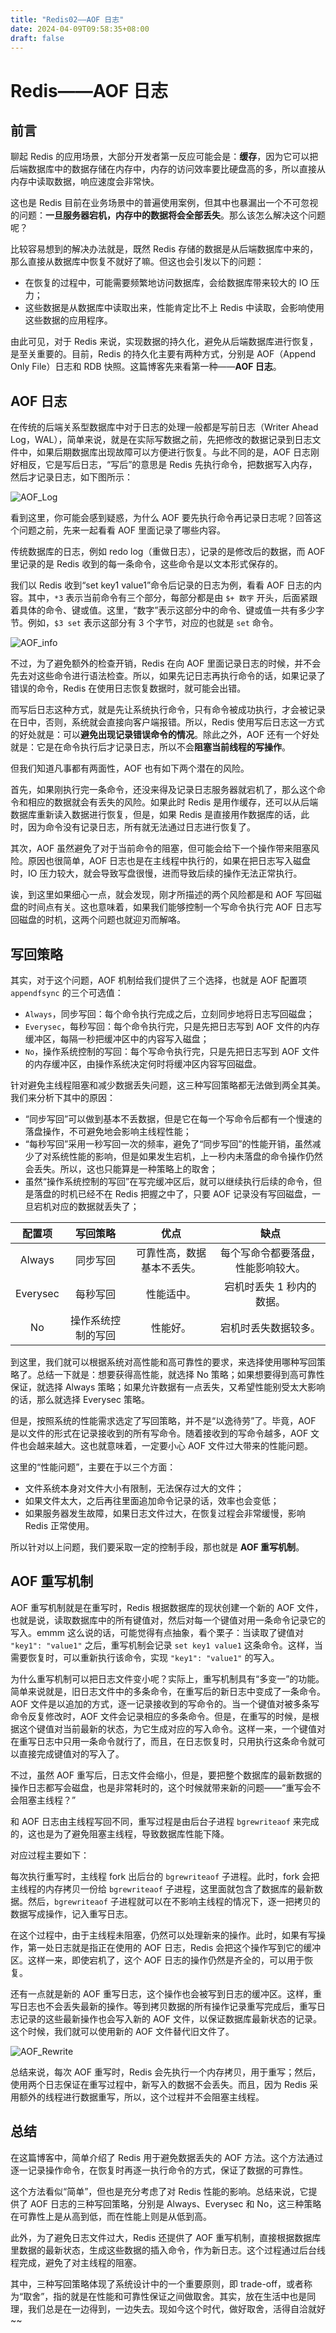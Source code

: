 ```yaml
---
title: "Redis02——AOF 日志"
date: 2024-04-09T09:58:35+08:00
draft: false
---
```


# Redis——AOF 日志

## 前言

聊起 Redis 的应用场景，大部分开发者第一反应可能会是：**缓存**，因为它可以把后端数据库中的数据存储在内存中，内存的访问效率要比硬盘高的多，所以直接从内存中读取数据，响应速度会非常快。

这也是 Redis 目前在业务场景中的普遍使用案例，但其中也暴漏出一个不可忽视的问题：**一旦服务器宕机，内存中的数据将会全部丢失**。那么该怎么解决这个问题呢？

比较容易想到的解决办法就是，既然 Redis 存储的数据是从后端数据库中来的，那么直接从数据库中恢复不就好了嘛。但这也会引发以下的问题：

- 在恢复的过程中，可能需要频繁地访问数据库，会给数据库带来较大的 IO 压力；
- 这些数据是从数据库中读取出来，性能肯定比不上 Redis 中读取，会影响使用这些数据的应用程序。

由此可见，对于 Redis 来说，实现数据的持久化，避免从后端数据库进行恢复，是至关重要的。目前，Redis 的持久化主要有两种方式，分别是 AOF（Append Only File）日志和 RDB 快照。这篇博客先来看第一种——**AOF 日志**。

## AOF 日志

在传统的后端关系型数据库中对于日志的处理一般都是写前日志（Writer Ahead Log，WAL），简单来说，就是在实际写数据之前，先把修改的数据记录到日志文件中，如果后期数据库出现故障可以方便进行恢复。与此不同的是，AOF 日志刚好相反，它是写后日志，“写后”的意思是 Redis 先执行命令，把数据写入内存，然后才记录日志，如下图所示：

![AOF_Log](https://raw.githubusercontent.com/QuakeWang/quakewang.github.io/f0f0c645f8be9ced36342a589fcea03cfcdd6f00/content/imag/tech/redis/02_AOF.svg)

看到这里，你可能会感到疑惑，为什么 AOF 要先执行命令再记录日志呢？回答这个问题之前，先来一起看看 AOF 里面记录了哪些内容。

传统数据库的日志，例如 redo log（重做日志），记录的是修改后的数据，而 AOF 里记录的是 Redis 收到的每一条命令，这些命令是以文本形式保存的。

我们以 Redis 收到“set key1 value1”命令后记录的日志为例，看看 AOF 日志的内容。其中，`*3` 表示当前命令有三个部分，每部分都是由 `$+ 数字` 开头，后面紧跟着具体的命令、键或值。这里，“数字”表示这部分中的命令、键或值一共有多少字节。例如，`$3 set` 表示这部分有 3 个字节，对应的也就是 `set` 命令。

![AOF_info](https://raw.githubusercontent.com/QuakeWang/quakewang.github.io/f0f0c645f8be9ced36342a589fcea03cfcdd6f00/content/imag/tech/redis/02_AOF-Info.svg)

不过，为了避免额外的检查开销，Redis 在向 AOF 里面记录日志的时候，并不会先去对这些命令进行语法检查。所以，如果先记日志再执行命令的话，如果记录了错误的命令，Redis 在使用日志恢复数据时，就可能会出错。

而写后日志这种方式，就是先让系统执行命令，只有命令被成功执行，才会被记录在日中，否则，系统就会直接向客户端报错。所以，Redis 使用写后日志这一方式的好处就是：可以**避免出现记录错误命令的情况**。除此之外，AOF 还有一个好处就是：它是在命令执行后才记录日志，所以不会**阻塞当前线程的写操作**。

但我们知道凡事都有两面性，AOF 也有如下两个潜在的风险。

首先，如果刚执行完一条命令，还没来得及记录日志服务器就宕机了，那么这个命令和相应的数据就会有丢失的风险。如果此时 Redis 是用作缓存，还可以从后端数据库重新读入数据进行恢复，但是，如果 Redis 是直接用作数据库的话，此时，因为命令没有记录日志，所有就无法通过日志进行恢复了。

其次，AOF 虽然避免了对于当前命令的阻塞，但可能会给下一个操作带来阻塞风险。原因也很简单，AOF 日志也是在主线程中执行的，如果在把日志写入磁盘时，IO 压力较大，就会导致写盘很慢，进而导致后续的操作无法正常执行。

诶，到这里如果细心一点，就会发现，刚才所描述的两个风险都是和 AOF 写回磁盘的时间点有关。这也意味着，如果我们能够控制一个写命令执行完 AOF 日志写回磁盘的时机，这两个问题也就迎刃而解咯。

## 写回策略

其实，对于这个问题，AOF 机制给我们提供了三个选择，也就是 AOF 配置项 `appendfsync` 的三个可选值：

- `Always`，同步写回：每个命令执行完成之后，立刻同步地将日志写回磁盘；
- `Everysec`，每秒写回：每个命令执行完，只是先把日志写到 AOF 文件的内存缓冲区，每隔一秒把缓冲区中的内容写入磁盘；
- `No`，操作系统控制的写回：每个写命令执行完，只是先把日志写到 AOF 文件的内存缓冲区，由操作系统决定何时将缓冲区内容写回磁盘。

针对避免主线程阻塞和减少数据丢失问题，这三种写回策略都无法做到两全其美。我们来分析下其中的原因：

- “同步写回”可以做到基本不丢数据，但是它在每一个写命令后都有一个慢速的落盘操作，不可避免地会影响主线程性能；
- “每秒写回”采用一秒写回一次的频率，避免了“同步写回”的性能开销，虽然减少了对系统性能的影响，但是如果发生宕机，上一秒内未落盘的命令操作仍然会丢失。所以，这也只能算是一种策略上的取舍；  
- 虽然“操作系统控制的写回”在写完缓冲区后，就可以继续执行后续的命令，但是落盘的时机已经不在 Redis 把握之中了，只要 AOF 记录没有写回磁盘，一旦宕机对应的数据就丢失了；

|  配置项  |      写回策略      |            优点            |                缺点                |
| :------: | :----------------: | :------------------------: | :--------------------------------: |
|  Always  |      同步写回      | 可靠性高，数据基本不丢失。 | 每个写命令都要落盘，性能影响较大。 |
| Everysec |      每秒写回      |         性能适中。         |     宕机时丢失 1 秒内的数据。      |
|    No    | 操作系统控制的写回 |          性能好。          |        宕机时丢失数据较多。        |

到这里，我们就可以根据系统对高性能和高可靠性的要求，来选择使用哪种写回策略了。总结一下就是：想要获得高性能，就选择 No 策略；如果想要得到高可靠性保证，就选择 Always 策略；如果允许数据有一点丢失，又希望性能别受太大影响的话，那么就选择 Everysec 策略。

但是，按照系统的性能需求选定了写回策略，并不是“以逸待劳”了。毕竟，AOF 是以文件的形式在记录接收到的所有写命令。随着接收到的写命令越多，AOF 文件也会越来越大。这也就意味着，一定要小心 AOF 文件过大带来的性能问题。

这里的“性能问题”，主要在于以三个方面：

- 文件系统本身对文件大小有限制，无法保存过大的文件；
- 如果文件太大，之后再往里面追加命令记录的话，效率也会变低；
- 如果服务器发生故障，如果日志文件过大，在恢复过程会非常缓慢，影响 Redis 正常使用。

所以针对以上问题，我们要采取一定的控制手段，那也就是 **AOF 重写机制**。

## AOF 重写机制

AOF 重写机制就是在重写时，Redis 根据数据库的现状创建一个新的 AOF 文件，也就是说，读取数据库中的所有键值对，然后对每一个键值对用一条命令记录它的写入。emmm 这么说的话，可能觉得有点抽象，看个栗子：当读取了键值对 `"key1": "value1"` 之后，重写机制会记录 `set key1 value1` 这条命令。这样，当需要恢复时，可以重新执行该命令，实现 `"key1": "value1"` 的写入。

为什么重写机制可以把日志文件变小呢？实际上，重写机制具有“多变一”的功能。简单来说就是，旧日志文件中的多条命令，在重写后的新日志中变成了一条命令。AOF 文件是以追加的方式，逐一记录接收到的写命令的。当一个键值对被多条写命令反复修改时，AOF 文件会记录相应的多条命令。但是，在重写的时候，是根据这个键值对当前最新的状态，为它生成对应的写入命令。这样一来，一个键值对在重写日志中只用一条命令就行了，而且，在日志恢复时，只用执行这条命令就可以直接完成键值对的写入了。

不过，虽然 AOF 重写后，日志文件会缩小，但是，要把整个数据库的最新数据的操作日志都写会磁盘，也是非常耗时的，这个时候就带来新的问题——“重写会不会阻塞主线程？”

和 AOF 日志由主线程写回不同，重写过程是由后台子进程 `bgrewriteaof` 来完成的，这也是为了避免阻塞主线程，导致数据库性能下降。

对应过程主要如下：

每次执行重写时，主线程 fork 出后台的 `bgrewriteaof` 子进程。此时，fork 会把主线程的内存拷贝一份给 `bgrewriteaof` 子进程，这里面就包含了数据库的最新数据。然后，`bgrewriteaof` 子进程就可以在不影响主线程的情况下，逐一把拷贝的数据写成操作，记入重写日志。

在这个过程中，由于主线程未阻塞，仍然可以处理新来的操作。此时，如果有写操作，第一处日志就是指正在使用的 AOF 日志，Redis 会把这个操作写到它的缓冲区。这样一来，即使宕机了，这个 AOF 日志的操作仍然是齐全的，可以用于恢复。

还有一点就是新的 AOF 重写日志，这个操作也会被写到日志的缓冲区。这样，重写日志也不会丢失最新的操作。等到拷贝数据的所有操作记录重写完成后，重写日志记录的这些最新操作也会写入新的 AOF 文件，以保证数据库最新状态的记录。这个时候，我们就可以使用新的 AOF 文件替代旧文件了。

![AOF_Rewrite](https://raw.githubusercontent.com/QuakeWang/quakewang.github.io/f0f0c645f8be9ced36342a589fcea03cfcdd6f00/content/imag/tech/redis/02_AOF-Bgrewriteaof.svg)

总结来说，每次 AOF 重写时，Redis 会先执行一个内存拷贝，用于重写；然后，使用两个日志保证在重写过程中，新写入的数据不会丢失。而且，因为 Redis 采用额外的线程进行数据重写，所以，这个过程并不会阻塞主线程。

## 总结

在这篇博客中，简单介绍了 Redis 用于避免数据丢失的 AOF 方法。这个方法通过逐一记录操作命令，在恢复时再逐一执行命令的方式，保证了数据的可靠性。

这个方法看似“简单”，但也是充分考虑了对 Redis 性能的影响。总结来说，它提供了 AOF 日志的三种写回策略，分别是 Always、Everysec 和 No，这三种策略在可靠性上是从高到低，而在性能上则是从低到高。

此外，为了避免日志文件过大，Redis 还提供了 AOF 重写机制，直接根据数据库里数据的最新状态，生成这些数据的插入命令，作为新日志。这个过程通过后台线程完成，避免了对主线程的阻塞。

其中，三种写回策略体现了系统设计中的一个重要原则，即 trade-off，或者称为“取舍”，指的就是在性能和可靠性保证之间做取舍。其实，放在生活中也是同理，我们总是在一边得到，一边失去。现如今这个时代，做好取舍，活得自洽就好~~
